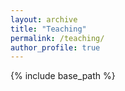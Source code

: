 ```yaml
---
layout: archive
title: "Teaching"
permalink: /teaching/
author_profile: true
---
```



{% include base_path %}

